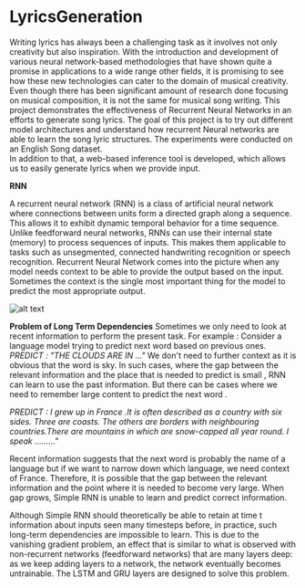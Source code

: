 # LyricsGeneration

Writing lyrics has always been a challenging task as it involves not only creativity but also inspiration. With the introduction and development of various neural network-based methodologies that have shown quite a promise in applications to a wide range other fields, it is promising to see how these new technologies can cater to the domain of musical creativity. Even though there has been significant amount of research done focusing on musical composition, it is not the same for musical song writing.
 This project demonstrates the effectiveness of Recurrent Neural Networks in an efforts to generate song lyrics. The goal of this project is to try out different model
architectures and understand how recurrent Neural networks are able to learn the
song lyric structures.
The experiments were conducted on an English Song dataset.	
In addition to that, a web-based inference tool is developed, which allows us to easily generate lyrics when we provide input.

**RNN**

A recurrent neural network (RNN) is a class of artificial neural network where
connections between units form a directed graph along a sequence. This allows it
to exhibit dynamic temporal behavior for a time sequence. Unlike feedforward
neural networks, RNNs can use their internal state (memory) to process
sequences of inputs. This makes them applicable to tasks such as unsegmented,
connected handwriting recognition or speech recognition.
Recurrent Neural Network comes into the picture when any model needs context
to be able to provide the output based on the input. Sometimes the context is the
single most important thing for the model to predict the most appropriate output.

![alt text](https://miro.medium.com/max/627/1*go8PHsPNbbV6qRiwpUQ5BQ.png)

**Problem of Long Term Dependencies**
Sometimes we only need to look at recent information to perform the present task. For example : Consider a language model trying to predict next word based on previous ones.
*PREDICT : "THE CLOUDS ARE IN ..."*
 We don't need to further context as it is obvious that the word is sky. In such cases, where the gap between the relevant information and the place that is needed to predict is small , RNN can learn to use the past information. But there can be cases where we need to remember large content to predict the next word .
 
 *PREDICT : I grew up in France .It is often described as a country with six sides. Three are coasts. The others are borders with neighbouring countries.There are mountains in which are snow-capped all year round. I speak ........."*
 
 Recent information suggests that the next word is probably the name of a language but if we want to narrow down which language, we need context of France. Therefore, it is possible that the gap between the relevant information and the point where it is needed to become very large. When gap grows, Simple RNN is unable to learn and predict correct information.
 
 Although Simple RNN should theoretically be able to retain at time t information about inputs seen many timesteps before, in practice, such long-term dependencies are impossible to learn. This is due to the vanishing gradient problem, an effect that is similar to what is observed with non-recurrent networks (feedforward networks) that are many layers deep: as we keep adding layers to a network, the network eventually becomes untrainable. The LSTM and GRU layers are designed to solve this problem.
 
